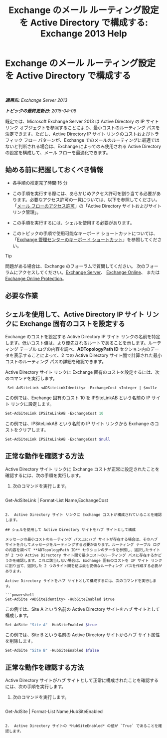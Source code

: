 ﻿---
title: 'Exchange のメール ルーティング設定を Active Directory で構成する: Exchange 2013 Help'
TOCTitle: Exchange のメール ルーティング設定を Active Directory で構成する
ms:assetid: d01f8545-c201-4a96-be39-ed4c7008afcf
ms:mtpsurl: https://technet.microsoft.com/ja-jp/library/JJ674705(v=EXCHG.150)
ms:contentKeyID: 49896485
ms.date: 04/24/2018
mtps_version: v=EXCHG.150
ms.translationtype: HT
---

# Exchange のメール ルーティング設定を Active Directory で構成する

 

_**適用先:** Exchange Server 2013_

_**トピックの最終更新日:** 2015-04-08_

既定では、Microsoft Exchange Server 2013 は Active Directory の IP サイト リンク オブジェクトを参照することにより、最小コストのルーティング パスを決定できます。ただし、Active Directory IP サイト リンクのコストおよびトラフィック フロー パターンが、Exchange でのメールのルーティングに最適ではないと判断される場合は、Exchange によってのみ使用される Active Directory の設定を構成して、メール フローを最適化できます。

## 始める前に把握しておくべき情報

  - 各手順の推定完了時間:15 分

  - この手順を実行する際には、あらかじめアクセス許可を割り当てる必要があります。必要なアクセス許可の一覧については、以下を参照してください。「[メール フローのアクセス許可](mail-flow-permissions-exchange-2013-help.md)」の「Active Directory サイトおよびサイト リンク管理」。

  - この手順を実行するには、シェルを使用する必要があります。

  - このトピックの手順で使用可能なキーボード ショートカットについては、「[Exchange 管理センターのキーボード ショートカット](keyboard-shortcuts-in-the-exchange-admin-center-exchange-online-protection-help.md)」を参照してください。


> [!TIP]
> 問題がある場合は、Exchange のフォーラムで質問してください。 次のフォーラムにアクセスしてください。<A href="https://go.microsoft.com/fwlink/p/?linkid=60612">Exchange Server</A>、 <A href="https://go.microsoft.com/fwlink/p/?linkid=267542">Exchange Online</A>、 または <A href="https://go.microsoft.com/fwlink/p/?linkid=285351">Exchange Online Protection</A>。



## 必要な作業

## シェルを使用して、Active Directory IP サイト リンクに Exchange 固有のコストを設定する

Exchange のコストを設定する Active Directory IP サイト リンクの名前を特定します。低いコスト値は、より優先されるルートであることを示します。ルーティング テーブル ログの内容を調べ、**ADTopologyPath ID** セクション内のデータを表示することによって、2 つの Active Directory サイト間で計算された最小コストのルーティング パスの詳細を確認できます。

Active Directory サイト リンクに Exchange 固有のコストを設定するには、次のコマンドを実行します。

``` 
 Set-AdSiteLink <ADSiteLinkIdentity> -ExchangeCost <Integer | $null>
```

この例では、Exchange 固有のコスト 10 を IPSiteLinkAB という名前の IP サイト リンクに設定します。

```powershell
Set-AdSiteLink IPSiteLinkAB -ExchangeCost 10
```

この例では、IPSiteLinkAB という名前の IP サイト リンクから Exchange のコストをクリアします。

```powershell
Set-AdSiteLink IPSiteLinkAB -ExchangeCost $null
```

## 正常な動作を確認する方法

Active Directory サイト リンクに Exchange コストが正常に設定されたことを確認するには、次の手順を実行します。

1.  次のコマンドを実行します。
    
    ```powershell
Get-AdSiteLink | Format-List Name,ExchangeCost
```

2.  Active Directory サイト リンクに Exchange コストが構成されていることを確認します。

## シェルを使用して Active Directory サイトをハブ サイトとして構成

メッセージの最小コストのルーティング パス上にハブ サイトが存在する場合は、そのハブ サイトを介してメッセージをルーティングする必要があります。ルーティング テーブル ログの内容を調べて **ADTopologyPath ID** セクションのデータを参照し、選択したサイトが 2 つの Active Directory サイト間で最小コストのルーティング パスに存在するかどうかを確認します。これに該当しない場合は、Exchange 固有のコストを IP サイト リンクに割り当て、選択した 2 つのサイト間を結ぶ最も安価なルーティング パスを作成する必要があります。

Active Directory サイトをハブ サイトとして構成するには、次のコマンドを実行します。

```powershell
Set-AdSite <ADSiteIdentity> -HubSiteEnabled $true
```

この例では、Site A という名前の Active Directory サイトをハブ サイトとして構成します。

```powershell
Set-AdSite "Site A" -HubSiteEnabled $true
```

この例では、Site B という名前の Active Directory サイトからハブ サイト属性を削除します。

```powershell
Set-AdSite "Site B" -HubSiteEnabled $false
```

## 正常な動作を確認する方法

Active Directory サイトがハブ サイトとして正常に構成されたことを確認するには、次の手順を実行します。

1.  次のコマンドを実行します。
    
    ```powershell
Get-AdSite | Format-List Name,HubSiteEnabled
```

2.  Active Directory サイトの *HubSiteEnabled* の値が `True` であることを確認します。

